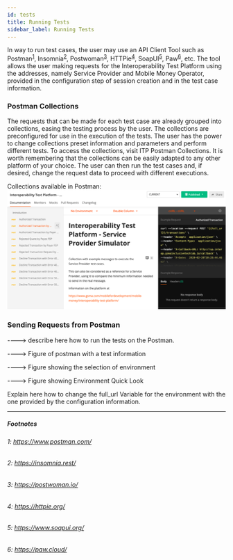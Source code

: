 ```yaml
--- 
id: tests
title: Running Tests
sidebar_label: Running Tests
--- 
```


In way to run test cases, the user may use an API Client Tool such as Postman<sup>[1](#postman)</sup>, Insomnia<sup>[2](#insomnia)</sup>, Postwoman<sup>[3](#postwoman)</sup>, HTTPie<sup>[4](#httpie)</sup>, SoapUI<sup>[5](#soapui)</sup>, Paw<sup>[6](#paw)</sup>, etc. The tool allows the user making requests for the Interoperability Test Platform using the addresses, namely Service Provider and Mobile Money Operator, provided in the configuration step of session creation and in the test case information.

### Postman Collections

The requests that can be made for each test case are already grouped into collections, easing the testing process by the user. The collections are preconfigured for use in the execution of the tests. The user has the power to change collections preset information and parameters and perform different tests. To access the collections, visit ITP Postman Collections. It is worth remembering that the collections can be easily adapted to any other platform of your choice. The user can then run the test cases and, if desired, change the request data to proceed with different executions.

Collections available in Postman:
![Postman Collections](/img/postmancollections.png)

### Sending Requests from Postman

----> describe here how to run the tests on the Postman.

----> Figure of postman with a test information

----> Figure showing the selection of environment

----> Figure showing Environment Quick Look

Explain here how to change the full_url Variable for the environment with the one provided by the configuration information.

---

##### Footnotes

###### <a name="postman">1</a>: https://www.postman.com/

###### <a name="insomnia">2</a>: https://insomnia.rest/

###### <a name="postwoman">3</a>: https://postwoman.io/

###### <a name="httpie">4</a>: https://httpie.org/

###### <a name="soapui">5</a>: https://www.soapui.org/

###### <a name="paw">6</a>: https://paw.cloud/
